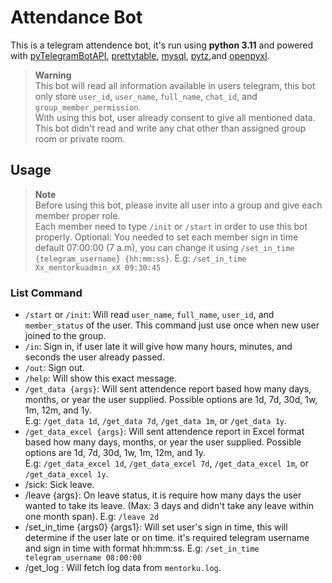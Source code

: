 # Attendance Bot

This is a telegram attendence bot, it's run using **python 3.11** and powered with [pyTelegramBotAPI](https://pypi.org/project/pyTelegramBotAPI/), [prettytable](https://github.com/jazzband/prettytable), [mysql](https://pypi.org/project/mysql-connector-python/), [pytz](https://pythonhosted.org/pytz/),and [openpyxl](https://openpyxl.readthedocs.io/en/stable/#).   

> **Warning**  
> This bot will read all information available in users telegram, this bot only store `user_id`, `user_name`, `full_name`, `chat_id`, and `group_member_permission`.  
> With using this bot, user already consent to give all mentioned data.
> This bot didn't read and write any chat other than assigned group room or private room.

## Usage

> **Note**  
> Before using this bot, please invite all user into a group and give each member proper role.  
> Each member need to type `/init` or `/start` in order to use this bot properly.
> Optional: You needed to set each member sign in time default 07:00:00 (7 a.m), you can change it using `/set_in_time {telegram_username} {hh:mm:ss}`. E.g: `/set_in_time Xx_mentorkuadmin_xX 09:30:45`

### List Command
- `/start` or `/init`: Will read `user_name`, `full_name`, `user_id`, and `member_status` of the user. This command just use once when new user joined to the group.
- `/in`: Sign in, if user late it will give how many hours, minutes, and seconds the user already passed.
- `/out`: Sign out.
- `/help`: Will show this exact message.
- `/get_data {args}`: Will sent attendence report based how many days, months, or year the user supplied. Possible options are 1d, 7d, 30d, 1w, 1m, 12m, and 1y.   
E.g: `/get_data 1d`, `/get_data 7d`, `/get_data 1m`, or `/get_data 1y`.
- `/get_data_excel {args}`: Will sent attendence report in Excel format based how many days, months, or year the user supplied. Possible options are 1d, 7d, 30d, 1w, 1m, 12m, and 1y.   
E.g: `/get_data_excel 1d`, `/get_data_excel 7d`, `/get_data_excel 1m`, or `/get_data_excel 1y`.
- /sick: Sick leave.
- /leave {args}: On leave status, it is require how many days the user wanted to take its leave. (Max: 3 days and didn't take any leave within one month span).
E.g: `/leave 2d`
- /set_in_time {args0} {args1}: Will set user's sign in time, this will determine if the user late or on time. it's required telegram username and sign in time with format hh:mm:ss.
E.g: `/set_in_time telegram_username 08:00:00`
- /get_log : Will fetch log data from `mentorku.log`.